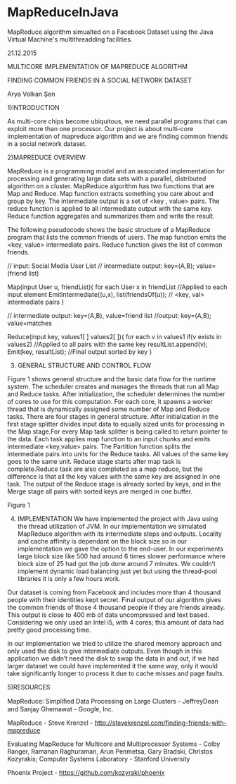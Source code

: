 # MapReduceInJava

MapReduce algorithm simualted on a Facebook Dataset using the Java Virtual Machine's multithreadding facilities.

21.12.2015

MULTICORE IMPLEMENTATION OF MAPREDUCE ALGORITHM

FINDING COMMON FRIENDS IN A SOCIAL NETWORK DATASET

Arya Volkan Şen

1)INTRODUCTION

As multi-core chips become ubiquitous, we need parallel programs that can exploit more than one processor. Our project is about multi-core implementation of mapreduce algorithm and we are finding common friends in a social network dataset.

2)MAPREDUCE OVERVIEW
	
MapReduce is a programming model and an associated implementation for processing and generating large data sets with a parallel, distributed algorithm on a cluster. MapReduce algorithm has two functions that are Map and Reduce. Map function extracts something you care about and group by key. The intermediate output is a set of <key , value> pairs. The reduce function is applied to all intermediate output with the same key. Reduce function aggregates and summarizes them and write the result.

The following pseudocode shows the basic structure of a MapReduce program that lists the common friends of users. The map function emits the <key, value> intermediate pairs. Reduce function gives the list of common friends. 

// input: Social Media User List
// intermediate output: key=(A,B); value=(friend list)

Map(input User u, friendList){ 
	for each User x in friendList 		//Applied to each input element
		EmitIntermediate((u,x), list(friendsOf(u));	// <key, val> intermediate pairs
}

// intermediate output: key=(A,B), value=friend list
//output: key=(A,B); value=matches

Reduce(input key, values1[ ] values2[ ]){
	for each v in values1
		if(v exists in values2)			//Applied to all pairs with the same key
			resultList.append(v);
	Emit(key, resultList);				//Final output sorted by key
}


3) GENERAL STRUCTURE AND CONTROL FLOW

Figure 1 shows general structure and the basic data flow for the runtime system.
The scheduler creates and manages the threads that run all Map and Reduce tasks. After initialization, the scheduler determines the number of cores to use for this computation. For each core, it spawns a worker thread that is dynamically assigned some number of Map and Reduce tasks. There are four stages in general structure. After initialization in the first stage splitter divides input data to equally sized units for processing in the Map stage.For every Map task splitter is being called to return pointer to the data. Each task applies map function to an input chunks and emits intermediate <key,value> pairs. The Partition function splits the intermediate pairs into units for the Reduce tasks. All values of the same key goes to the same unit. Reduce stage starts after map task is complete.Reduce task are also completed as a map reduce, but the difference is that all the key values with the same key are assigned in one task. The output of the Reduce stage is already sorted by keys, and in the Merge stage all pairs with sorted keys are merged in one buffer.


Figure 1

4) IMPLEMENTATION
We have implemented the project with Java using the thread utilization of JVM. In our implementation we simulated MapReduce algorithm with its intermediate steps and outputs. Locality and cache affinity is dependant on the block size so in our implementation we gave the option to the end-user. In our experiments large block size like 500 had around 6 times slower performance where block size of 25 had got the job done around 7 minutes. We couldn’t implement dynamic load balancing just yet but using the thread-pool libraries it is only a few hours work. 
	

Our dataset is coming from Facebook and includes more than 4 thousand people with their identities kept secret. Final output of our algorithm gives the common friends of those 4 thousand people if they are friends already. This output is close to 400 mb of data uncompressed and text based. Considering we only used an Intel i5, with 4 cores; this amount of data had pretty good processing time.

In our implementation we tried to utilize the shared memory approach and only used the disk to give intermediate outputs. Even though in this application we didn’t need the disk to swap the data in and out, if we had larger dataset we could have implemented it the same way, only it would take significantly longer to process it due to cache misses and page faults.

5)RESOURCES

MapReduce: Simpliﬁed Data Processing on Large Clusters - JeffreyDean and Sanjay Ghemawat - Google, Inc.

MapReduce - Steve Krenzel - http://stevekrenzel.com/finding-friends-with-mapreduce

Evaluating MapReduce for Multicore and Multiprocessor Systems - Colby Ranger, Ramanan Raghuraman, Arun Penmetsa, Gary Bradski, Christos Kozyrakis; Computer Systems Laboratory - Stanford University

Phoenix Project - https://github.com/kozyraki/phoenix

